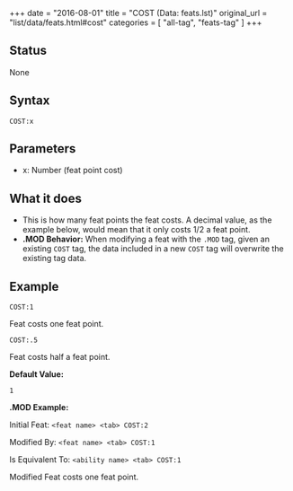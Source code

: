 +++
date = "2016-08-01"
title = "COST (Data: feats.lst)"
original_url = "list/data/feats.html#cost"
categories = [ "all-tag", "feats-tag" ]
+++

## Status

None

## Syntax

`COST:x`

## Parameters

-   x: Number (feat point cost)



What it does
------------

-   This is how many feat points the feat costs. A decimal value, as the
    example below, would mean that it only costs 1/2 a feat point.
-   **.MOD Behavior:** When modifying a feat with the `.MOD` tag, given
    an existing `COST` tag, the data included in a new `COST` tag will
    overwrite the existing tag data.

Example
-------

`COST:1`

Feat costs one feat point.

`COST:.5`

Feat costs half a feat point.

**Default Value:**

`1`

**.MOD Example:**

Initial Feat: `<feat name> <tab> COST:2`

Modified By: `<feat name> <tab> COST:1`

Is Equivalent To: `<ability name> <tab> COST:1`

Modified Feat costs one feat point.

